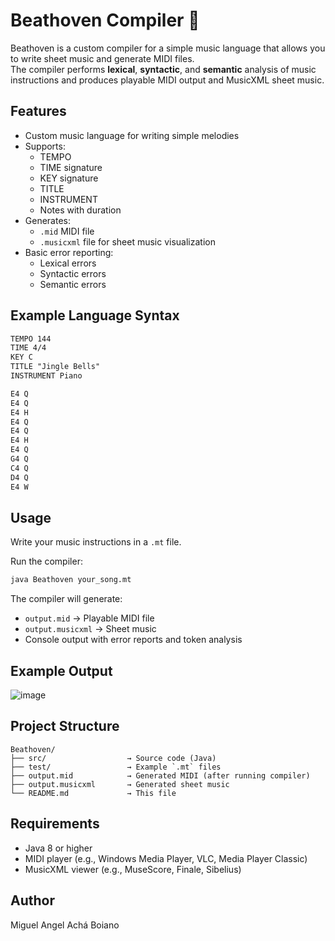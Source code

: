 
# Beathoven Compiler 🎵

Beathoven is a custom compiler for a simple music language that allows you to write sheet music and generate MIDI files.  
The compiler performs **lexical**, **syntactic**, and **semantic** analysis of music instructions and produces playable MIDI output and MusicXML sheet music.

## Features

- Custom music language for writing simple melodies
- Supports:
  - TEMPO
  - TIME signature
  - KEY signature
  - TITLE
  - INSTRUMENT
  - Notes with duration
- Generates:
  - `.mid` MIDI file
  - `.musicxml` file for sheet music visualization
- Basic error reporting:
  - Lexical errors
  - Syntactic errors
  - Semantic errors

## Example Language Syntax

```txt
TEMPO 144
TIME 4/4
KEY C
TITLE "Jingle Bells"
INSTRUMENT Piano

E4 Q
E4 Q
E4 H
E4 Q
E4 Q
E4 H
E4 Q
G4 Q
C4 Q
D4 Q
E4 W
```

## Usage

Write your music instructions in a `.mt` file.

Run the compiler:

```bash
java Beathoven your_song.mt
```

The compiler will generate:

- `output.mid` → Playable MIDI file
- `output.musicxml` → Sheet music
- Console output with error reports and token analysis

## Example Output

![image](https://github.com/user-attachments/assets/d634b42d-4484-436e-b554-80280364a61f)

## Project Structure

```plaintext
Beathoven/
├── src/                  → Source code (Java)
├── test/                 → Example `.mt` files
├── output.mid            → Generated MIDI (after running compiler)
├── output.musicxml       → Generated sheet music
└── README.md             → This file
```

## Requirements

- Java 8 or higher
- MIDI player (e.g., Windows Media Player, VLC, Media Player Classic)
- MusicXML viewer (e.g., MuseScore, Finale, Sibelius)

## Author

Miguel Angel Achá Boiano 
